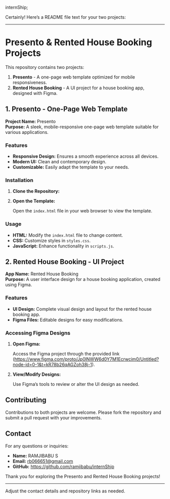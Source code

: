internShip;

Certainly! Here’s a README file text for your two projects:

---

# Presento & Rented House Booking Projects

This repository contains two projects:

1. **Presento** - A one-page web template optimized for mobile responsiveness.
2. **Rented House Booking** - A UI project for a house booking app, designed with Figma.

## 1. Presento - One-Page Web Template

**Project Name:** Presento  
**Purpose:** A sleek, mobile-responsive one-page web template suitable for various applications.

### Features

- **Responsive Design:** Ensures a smooth experience across all devices.
- **Modern UI:** Clean and contemporary design.
- **Customizable:** Easily adapt the template to your needs.

### Installation

1. **Clone the Repository:**

 

2. **Open the Template:**
   
   Open the `index.html` file in your web browser to view the template.

### Usage

- **HTML:** Modify the `index.html` file to change content.
- **CSS:** Customize styles in `styles.css`.
- **JavaScript:** Enhance functionality in `scripts.js`.

## 2. Rented House Booking - UI Project

**App Name:** Rented House Booking  
**Purpose:** A user interface design for a house booking application, created using Figma.

### Features

- **UI Design:** Complete visual design and layout for the rented house booking app.
- **Figma Files:** Editable designs for easy modifications.

### Accessing Figma Designs

1. **Open Figma:**
   
   Access the Figma project through the provided link (https://www.figma.com/proto/Jp0lNWW6d0Y7M1Ecrwcim0/Untitled?node-id=0-1&t=kR78b26qAGZoh38j-1).

2. **View/Modify Designs:**
   
   Use Figma’s tools to review or alter the UI design as needed.

## Contributing

Contributions to both projects are welcome. Please fork the repository and submit a pull request with your improvements.


## Contact

For any questions or inquiries:

- **Name:** RAMJIBABU S
- **Email:** rb066651@gmail.com
- **GitHub:** https://github.com/ramjibabu/internShip

Thank you for exploring the Presento and Rented House Booking projects!

---

Adjust the contact details and repository links as needed.
